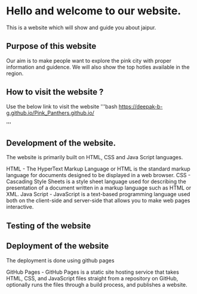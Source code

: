 # Hello and welcome to our website.
This is a website which will show and guide you about jaipur.

## Purpose of this website
Our aim is to make people want to explore the pink city with proper information and guidence.
We will also show the top hotles available in the region.

## How to visit the website ?
Use the below link to visit the website
'''bash
https://deepak-b-g.github.io/Pink_Panthers.github.io/

'''
## Development of the website.

The website is primarily built on HTML, CSS and Java Script languages.

HTML - The HyperText Markup Language or HTML is the standard markup language for documents designed to be displayed in a web browser. 
CSS - Cascading Style Sheets is a style sheet language used for describing the presentation of a document written in a markup language such as HTML or XML.
Java Script - JavaScript is a text-based programming language used both on the client-side and server-side that allows you to make web pages interactive. 

## Testing of the website



## Deployment of the website

The deployment is done using github pages 

GitHub Pages - GitHub Pages is a static site hosting service that takes HTML, CSS, and JavaScript files straight from a repository on GitHub, optionally runs the files through a build process, and publishes a website.

